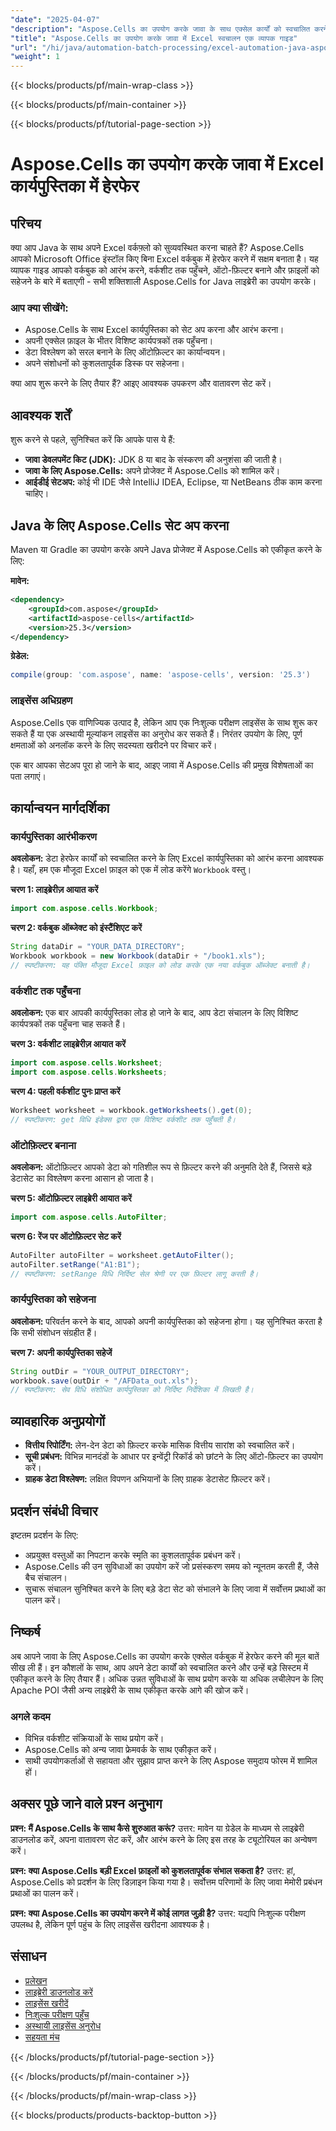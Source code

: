 ```yaml
---
"date": "2025-04-07"
"description": "Aspose.Cells का उपयोग करके जावा के साथ एक्सेल कार्यों को स्वचालित करने का तरीका जानें। यह मार्गदर्शिका कार्यपुस्तिका आरंभीकरण, कार्यपत्रक एक्सेस, ऑटो-फ़िल्टर और फ़ाइलों को कुशलतापूर्वक सहेजने को कवर करती है।"
"title": "Aspose.Cells का उपयोग करके जावा में Excel स्वचालन एक व्यापक गाइड"
"url": "/hi/java/automation-batch-processing/excel-automation-java-aspose-cells-guide/"
"weight": 1
---
```


{{< blocks/products/pf/main-wrap-class >}}

{{< blocks/products/pf/main-container >}}

{{< blocks/products/pf/tutorial-page-section >}}


# Aspose.Cells का उपयोग करके जावा में Excel कार्यपुस्तिका में हेरफेर
## परिचय
क्या आप Java के साथ अपने Excel वर्कफ़्लो को सुव्यवस्थित करना चाहते हैं? Aspose.Cells आपको Microsoft Office इंस्टॉल किए बिना Excel वर्कबुक में हेरफेर करने में सक्षम बनाता है। यह व्यापक गाइड आपको वर्कबुक को आरंभ करने, वर्कशीट तक पहुँचने, ऑटो-फ़िल्टर बनाने और फ़ाइलों को सहेजने के बारे में बताएगी - सभी शक्तिशाली Aspose.Cells for Java लाइब्रेरी का उपयोग करके।

### आप क्या सीखेंगे:
- Aspose.Cells के साथ Excel कार्यपुस्तिका को सेट अप करना और आरंभ करना।
- अपनी एक्सेल फ़ाइल के भीतर विशिष्ट कार्यपत्रकों तक पहुँचना।
- डेटा विश्लेषण को सरल बनाने के लिए ऑटोफ़िल्टर का कार्यान्वयन।
- अपने संशोधनों को कुशलतापूर्वक डिस्क पर सहेजना।

क्या आप शुरू करने के लिए तैयार हैं? आइए आवश्यक उपकरण और वातावरण सेट करें।
## आवश्यक शर्तें
शुरू करने से पहले, सुनिश्चित करें कि आपके पास ये हैं:
- **जावा डेवलपमेंट किट (JDK):** JDK 8 या बाद के संस्करण की अनुशंसा की जाती है।
- **जावा के लिए Aspose.Cells:** अपने प्रोजेक्ट में Aspose.Cells को शामिल करें।
- **आईडीई सेटअप:** कोई भी IDE जैसे IntelliJ IDEA, Eclipse, या NetBeans ठीक काम करना चाहिए।

## Java के लिए Aspose.Cells सेट अप करना
Maven या Gradle का उपयोग करके अपने Java प्रोजेक्ट में Aspose.Cells को एकीकृत करने के लिए:

**मावेन:**
```xml
<dependency>
    <groupId>com.aspose</groupId>
    <artifactId>aspose-cells</artifactId>
    <version>25.3</version>
</dependency>
```

**ग्रेडेल:**
```gradle
compile(group: 'com.aspose', name: 'aspose-cells', version: '25.3')
```

### लाइसेंस अधिग्रहण
Aspose.Cells एक वाणिज्यिक उत्पाद है, लेकिन आप एक निःशुल्क परीक्षण लाइसेंस के साथ शुरू कर सकते हैं या एक अस्थायी मूल्यांकन लाइसेंस का अनुरोध कर सकते हैं। निरंतर उपयोग के लिए, पूर्ण क्षमताओं को अनलॉक करने के लिए सदस्यता खरीदने पर विचार करें।

एक बार आपका सेटअप पूरा हो जाने के बाद, आइए जावा में Aspose.Cells की प्रमुख विशेषताओं का पता लगाएं।
## कार्यान्वयन मार्गदर्शिका
### कार्यपुस्तिका आरंभीकरण
**अवलोकन:** डेटा हेरफेर कार्यों को स्वचालित करने के लिए Excel कार्यपुस्तिका को आरंभ करना आवश्यक है। यहाँ, हम एक मौजूदा Excel फ़ाइल को एक में लोड करेंगे `Workbook` वस्तु।

**चरण 1: लाइब्रेरीज़ आयात करें**
```java
import com.aspose.cells.Workbook;
```

**चरण 2: वर्कबुक ऑब्जेक्ट को इंस्टैंशिएट करें**
```java
String dataDir = "YOUR_DATA_DIRECTORY";
Workbook workbook = new Workbook(dataDir + "/book1.xls");
// स्पष्टीकरण: यह पंक्ति मौजूदा Excel फ़ाइल को लोड करके एक नया वर्कबुक ऑब्जेक्ट बनाती है।
```
### वर्कशीट तक पहुँचना
**अवलोकन:** एक बार आपकी कार्यपुस्तिका लोड हो जाने के बाद, आप डेटा संचालन के लिए विशिष्ट कार्यपत्रकों तक पहुँचना चाह सकते हैं।

**चरण 3: वर्कशीट लाइब्रेरीज़ आयात करें**
```java
import com.aspose.cells.Worksheet;
import com.aspose.cells.Worksheets;
```

**चरण 4: पहली वर्कशीट पुनः प्राप्त करें**
```java
Worksheet worksheet = workbook.getWorksheets().get(0);
// स्पष्टीकरण: get विधि इंडेक्स द्वारा एक विशिष्ट वर्कशीट तक पहुँचती है।
```
### ऑटोफ़िल्टर बनाना
**अवलोकन:** ऑटोफ़िल्टर आपको डेटा को गतिशील रूप से फ़िल्टर करने की अनुमति देते हैं, जिससे बड़े डेटासेट का विश्लेषण करना आसान हो जाता है।

**चरण 5: ऑटोफ़िल्टर लाइब्रेरी आयात करें**
```java
import com.aspose.cells.AutoFilter;
```

**चरण 6: रेंज पर ऑटोफ़िल्टर सेट करें**
```java
AutoFilter autoFilter = worksheet.getAutoFilter();
autoFilter.setRange("A1:B1");
// स्पष्टीकरण: setRange विधि निर्दिष्ट सेल श्रेणी पर एक फ़िल्टर लागू करती है।
```
### कार्यपुस्तिका को सहेजना
**अवलोकन:** परिवर्तन करने के बाद, आपको अपनी कार्यपुस्तिका को सहेजना होगा। यह सुनिश्चित करता है कि सभी संशोधन संग्रहीत हैं।

**चरण 7: अपनी कार्यपुस्तिका सहेजें**
```java
String outDir = "YOUR_OUTPUT_DIRECTORY";
workbook.save(outDir + "/AFData_out.xls");
// स्पष्टीकरण: सेव विधि संशोधित कार्यपुस्तिका को निर्दिष्ट निर्देशिका में लिखती है।
```
## व्यावहारिक अनुप्रयोगों
- **वित्तीय रिपोर्टिंग:** लेन-देन डेटा को फ़िल्टर करके मासिक वित्तीय सारांश को स्वचालित करें।
- **सूची प्रबंधन:** विभिन्न मानदंडों के आधार पर इन्वेंट्री रिकॉर्ड को छांटने के लिए ऑटो-फ़िल्टर का उपयोग करें।
- **ग्राहक डेटा विश्लेषण:** लक्षित विपणन अभियानों के लिए ग्राहक डेटासेट फ़िल्टर करें।
## प्रदर्शन संबंधी विचार
इष्टतम प्रदर्शन के लिए:
- अप्रयुक्त वस्तुओं का निपटान करके स्मृति का कुशलतापूर्वक प्रबंधन करें।
- Aspose.Cells की उन सुविधाओं का उपयोग करें जो प्रसंस्करण समय को न्यूनतम करती हैं, जैसे बैच संचालन।
- सुचारू संचालन सुनिश्चित करने के लिए बड़े डेटा सेट को संभालने के लिए जावा में सर्वोत्तम प्रथाओं का पालन करें।
## निष्कर्ष
अब आपने जावा के लिए Aspose.Cells का उपयोग करके एक्सेल वर्कबुक में हेरफेर करने की मूल बातें सीख ली हैं। इन कौशलों के साथ, आप अपने डेटा कार्यों को स्वचालित करने और उन्हें बड़े सिस्टम में एकीकृत करने के लिए तैयार हैं। अधिक उन्नत सुविधाओं के साथ प्रयोग करके या अधिक लचीलेपन के लिए Apache POI जैसी अन्य लाइब्रेरी के साथ एकीकृत करके आगे की खोज करें।
### अगले कदम
- विभिन्न वर्कशीट संक्रियाओं के साथ प्रयोग करें।
- Aspose.Cells को अन्य जावा फ्रेमवर्क के साथ एकीकृत करें।
- साथी उपयोगकर्ताओं से सहायता और सुझाव प्राप्त करने के लिए Aspose समुदाय फोरम में शामिल हों।
## अक्सर पूछे जाने वाले प्रश्न अनुभाग
**प्रश्न: मैं Aspose.Cells के साथ कैसे शुरुआत करूं?**
उत्तर: मावेन या ग्रेडेल के माध्यम से लाइब्रेरी डाउनलोड करें, अपना वातावरण सेट करें, और आरंभ करने के लिए इस तरह के ट्यूटोरियल का अन्वेषण करें।

**प्रश्न: क्या Aspose.Cells बड़ी Excel फ़ाइलों को कुशलतापूर्वक संभाल सकता है?**
उत्तर: हां, Aspose.Cells को प्रदर्शन के लिए डिज़ाइन किया गया है। सर्वोत्तम परिणामों के लिए जावा मेमोरी प्रबंधन प्रथाओं का पालन करें।

**प्रश्न: क्या Aspose.Cells का उपयोग करने में कोई लागत जुड़ी है?**
उत्तर: यद्यपि निःशुल्क परीक्षण उपलब्ध है, लेकिन पूर्ण पहुंच के लिए लाइसेंस खरीदना आवश्यक है।
## संसाधन
- [प्रलेखन](https://reference.aspose.com/cells/java/)
- [लाइब्रेरी डाउनलोड करें](https://releases.aspose.com/cells/java/)
- [लाइसेंस खरीदें](https://purchase.aspose.com/buy)
- [निःशुल्क परीक्षण पहुँच](https://releases.aspose.com/cells/java/)
- [अस्थायी लाइसेंस अनुरोध](https://purchase.aspose.com/temporary-license/)
- [सहयता मंच](https://forum.aspose.com/c/cells/9)

{{< /blocks/products/pf/tutorial-page-section >}}

{{< /blocks/products/pf/main-container >}}

{{< /blocks/products/pf/main-wrap-class >}}

{{< blocks/products/products-backtop-button >}}